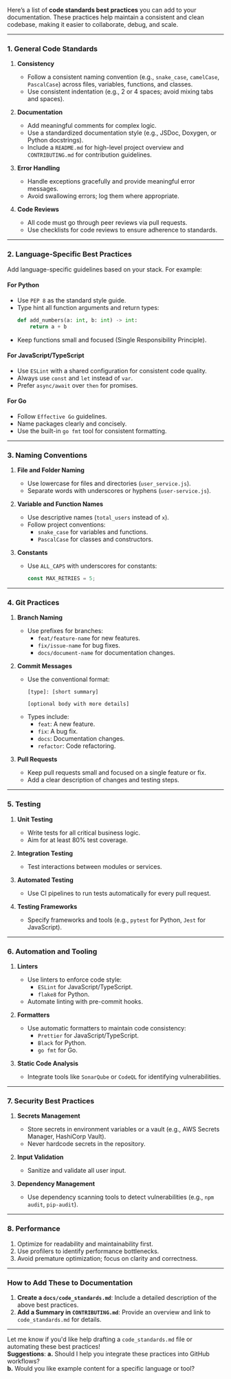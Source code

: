 Here’s a list of **code standards best practices** you can add to your documentation. These practices help maintain a consistent and clean codebase, making it easier to collaborate, debug, and scale.

---

### **1. General Code Standards**
1. **Consistency**
   - Follow a consistent naming convention (e.g., `snake_case`, `camelCase`, `PascalCase`) across files, variables, functions, and classes.
   - Use consistent indentation (e.g., 2 or 4 spaces; avoid mixing tabs and spaces).

2. **Documentation**
   - Add meaningful comments for complex logic.
   - Use a standardized documentation style (e.g., JSDoc, Doxygen, or Python docstrings).
   - Include a `README.md` for high-level project overview and `CONTRIBUTING.md` for contribution guidelines.

3. **Error Handling**
   - Handle exceptions gracefully and provide meaningful error messages.
   - Avoid swallowing errors; log them where appropriate.

4. **Code Reviews**
   - All code must go through peer reviews via pull requests.
   - Use checklists for code reviews to ensure adherence to standards.

---

### **2. Language-Specific Best Practices**
Add language-specific guidelines based on your stack. For example:

#### **For Python**
- Use `PEP 8` as the standard style guide.
- Type hint all function arguments and return types:
  ```python
  def add_numbers(a: int, b: int) -> int:
      return a + b
  ```
- Keep functions small and focused (Single Responsibility Principle).

#### **For JavaScript/TypeScript**
- Use `ESLint` with a shared configuration for consistent code quality.
- Always use `const` and `let` instead of `var`.
- Prefer `async/await` over `then` for promises.

#### **For Go**
- Follow `Effective Go` guidelines.
- Name packages clearly and concisely.
- Use the built-in `go fmt` tool for consistent formatting.

---

### **3. Naming Conventions**
1. **File and Folder Naming**
   - Use lowercase for files and directories (`user_service.js`).
   - Separate words with underscores or hyphens (`user-service.js`).

2. **Variable and Function Names**
   - Use descriptive names (`total_users` instead of `x`).
   - Follow project conventions:
     - `snake_case` for variables and functions.
     - `PascalCase` for classes and constructors.

3. **Constants**
   - Use `ALL_CAPS` with underscores for constants:
     ```javascript
     const MAX_RETRIES = 5;
     ```

---

### **4. Git Practices**
1. **Branch Naming**
   - Use prefixes for branches:
     - `feat/feature-name` for new features.
     - `fix/issue-name` for bug fixes.
     - `docs/document-name` for documentation changes.

2. **Commit Messages**
   - Use the conventional format:
     ```
     [type]: [short summary]

     [optional body with more details]
     ```
   - Types include:
     - `feat`: A new feature.
     - `fix`: A bug fix.
     - `docs`: Documentation changes.
     - `refactor`: Code refactoring.

3. **Pull Requests**
   - Keep pull requests small and focused on a single feature or fix.
   - Add a clear description of changes and testing steps.

---

### **5. Testing**
1. **Unit Testing**
   - Write tests for all critical business logic.
   - Aim for at least 80% test coverage.

2. **Integration Testing**
   - Test interactions between modules or services.

3. **Automated Testing**
   - Use CI pipelines to run tests automatically for every pull request.

4. **Testing Frameworks**
   - Specify frameworks and tools (e.g., `pytest` for Python, `Jest` for JavaScript).

---

### **6. Automation and Tooling**
1. **Linters**
   - Use linters to enforce code style:
     - `ESLint` for JavaScript/TypeScript.
     - `flake8` for Python.
   - Automate linting with pre-commit hooks.

2. **Formatters**
   - Use automatic formatters to maintain code consistency:
     - `Prettier` for JavaScript/TypeScript.
     - `Black` for Python.
     - `go fmt` for Go.

3. **Static Code Analysis**
   - Integrate tools like `SonarQube` or `CodeQL` for identifying vulnerabilities.

---

### **7. Security Best Practices**
1. **Secrets Management**
   - Store secrets in environment variables or a vault (e.g., AWS Secrets Manager, HashiCorp Vault).
   - Never hardcode secrets in the repository.

2. **Input Validation**
   - Sanitize and validate all user input.

3. **Dependency Management**
   - Use dependency scanning tools to detect vulnerabilities (e.g., `npm audit`, `pip-audit`).

---

### **8. Performance**
1. Optimize for readability and maintainability first.
2. Use profilers to identify performance bottlenecks.
3. Avoid premature optimization; focus on clarity and correctness.

---

### **How to Add These to Documentation**
1. **Create a `docs/code_standards.md`**:
   Include a detailed description of the above best practices.
2. **Add a Summary in `CONTRIBUTING.md`**:
   Provide an overview and link to `code_standards.md` for details.

---

Let me know if you'd like help drafting a `code_standards.md` file or automating these best practices!  
**Suggestions**:
**a.** Should I help you integrate these practices into GitHub workflows?  
**b.** Would you like example content for a specific language or tool?  
